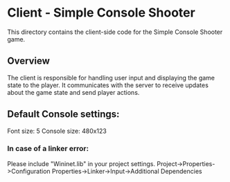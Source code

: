 # Client - Simple Console Shooter

This directory contains the client-side code for the Simple Console Shooter game.

## Overview

The client is responsible for handling user input and displaying the game state to the player. It communicates with the server to receive updates about the game state and send player actions.

## Default Console settings:

Font size: 5
Console size: 480x123


### In case of a linker error:
Please include "Wininet.lib" in your project settings.
Project->Properties->Configuration Properties->Linker->Input->Additional Dependencies
